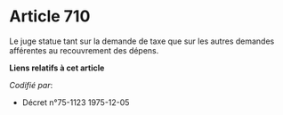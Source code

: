 # Article 710

Le juge statue tant sur la demande de taxe que sur les autres demandes afférentes au recouvrement des dépens.

**Liens relatifs à cet article**

_Codifié par_:

  - Décret n°75-1123 1975-12-05
